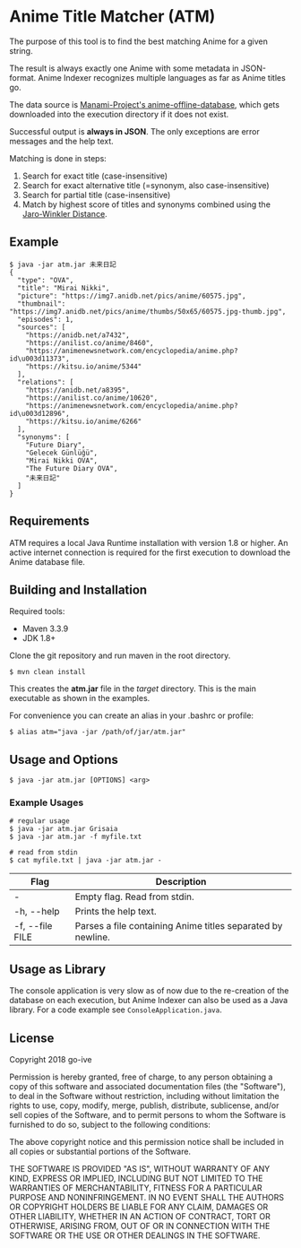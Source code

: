 # Anime Title Matcher (ATM)

The purpose of this tool is to find the best matching Anime for a given string.

The result is always exactly one Anime with some metadata in JSON-format. Anime Indexer recognizes
multiple languages as far as Anime titles go.

The data source is [Manami-Project's anime-offline-database](https://github.com/manami-project/anime-offline-database),
which gets downloaded into the execution directory if it does not exist.

Successful output is **always in JSON**. The only exceptions are error messages and the help text.

Matching is done in steps:

1. Search for exact title (case-insensitive)
2. Search for exact alternative title (=synonym, also case-insensitive)
3. Search for partial title (case-insensitive)
4. Match by highest score of titles and synonyms combined using the [Jaro-Winkler Distance](https://en.wikipedia.org/wiki/Jaro%E2%80%93Winkler_distance).

## Example

```
$ java -jar atm.jar 未来日記
{
  "type": "OVA",
  "title": "Mirai Nikki",
  "picture": "https://img7.anidb.net/pics/anime/60575.jpg",
  "thumbnail": "https://img7.anidb.net/pics/anime/thumbs/50x65/60575.jpg-thumb.jpg",
  "episodes": 1,
  "sources": [
    "https://anidb.net/a7432",
    "https://anilist.co/anime/8460",
    "https://animenewsnetwork.com/encyclopedia/anime.php?id\u003d11373",
    "https://kitsu.io/anime/5344"
  ],
  "relations": [
    "https://anidb.net/a8395",
    "https://anilist.co/anime/10620",
    "https://animenewsnetwork.com/encyclopedia/anime.php?id\u003d12896",
    "https://kitsu.io/anime/6266"
  ],
  "synonyms": [
    "Future Diary",
    "Gelecek Günlüğü",
    "Mirai Nikki OVA",
    "The Future Diary OVA",
    "未来日記"
  ]
}
```

## Requirements

ATM requires a local Java Runtime installation with version 1.8 or higher. An active internet connection is required
for the first execution to download the Anime database file.

## Building and Installation

Required tools:

* Maven 3.3.9
* JDK 1.8+

Clone the git repository and run maven in the root directory.

`$ mvn clean install`

This creates the **atm.jar** file in the _target_ directory. This is the main executable as
shown in the examples.

For convenience you can create an alias in your .bashrc or profile:

`$ alias atm="java -jar /path/of/jar/atm.jar"`

## Usage and Options

`$ java -jar atm.jar [OPTIONS] <arg>`

### Example Usages

```
# regular usage
$ java -jar atm.jar Grisaia
$ java -jar atm.jar -f myfile.txt

# read from stdin
$ cat myfile.txt | java -jar atm.jar -
```

| Flag | Description |
|---|---|
| - | Empty flag. Read from stdin. |
| -h, --help | Prints the help text. |
| -f, --file FILE | Parses a file containing Anime titles separated by newline. |

## Usage as Library

The console application is very slow as of now due to the re-creation of the database on each execution,
but Anime Indexer can also be used as a Java library. For a code example see `ConsoleApplication.java`.

## License

Copyright 2018 go-ive

Permission is hereby granted, free of charge, to any person obtaining a copy of this software and associated documentation files (the "Software"), to deal in the Software without restriction, including without limitation the rights to use, copy, modify, merge, publish, distribute, sublicense, and/or sell copies of the Software, and to permit persons to whom the Software is furnished to do so, subject to the following conditions:

The above copyright notice and this permission notice shall be included in all copies or substantial portions of the Software.

THE SOFTWARE IS PROVIDED "AS IS", WITHOUT WARRANTY OF ANY KIND, EXPRESS OR IMPLIED, INCLUDING BUT NOT LIMITED TO THE WARRANTIES OF MERCHANTABILITY, FITNESS FOR A PARTICULAR PURPOSE AND NONINFRINGEMENT. IN NO EVENT SHALL THE AUTHORS OR COPYRIGHT HOLDERS BE LIABLE FOR ANY CLAIM, DAMAGES OR OTHER LIABILITY, WHETHER IN AN ACTION OF CONTRACT, TORT OR OTHERWISE, ARISING FROM, OUT OF OR IN CONNECTION WITH THE SOFTWARE OR THE USE OR OTHER DEALINGS IN THE SOFTWARE.